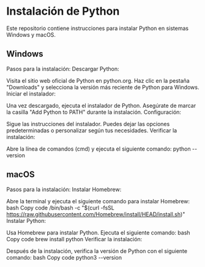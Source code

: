# Instalación de Python
Este repositorio contiene instrucciones para instalar Python en sistemas Windows y macOS.

## Windows
Pasos para la instalación:
Descargar Python:

Visita el sitio web oficial de Python en python.org.
Haz clic en la pestaña "Downloads" y selecciona la versión más reciente de Python para Windows.
Iniciar el instalador:

Una vez descargado, ejecuta el instalador de Python.
Asegúrate de marcar la casilla "Add Python to PATH" durante la instalación.
Configuración:

Sigue las instrucciones del instalador.
Puedes dejar las opciones predeterminadas o personalizar según tus necesidades.
Verificar la instalación:

Abre la línea de comandos (cmd) y ejecuta el siguiente comando:
python --version


## macOS
Pasos para la instalación:
Instalar Homebrew:

Abre la terminal y ejecuta el siguiente comando para instalar Homebrew:
bash
Copy code
/bin/bash -c "$(curl -fsSL https://raw.githubusercontent.com/Homebrew/install/HEAD/install.sh)"
Instalar Python:

Usa Homebrew para instalar Python. Ejecuta el siguiente comando:
bash
Copy code
brew install python
Verificar la instalación:

Después de la instalación, verifica la versión de Python con el siguiente comando:
bash
Copy code
python3 --version
